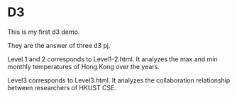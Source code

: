 # D3
This is my first d3 demo.

They are the answer of three d3 pj.

Level 1 and 2 corresponds to Level1-2.html.
It analyzes the max and min monthly temperatures of Hong Kong over the years.
 
Level3 corresponds to Level3.html.
It analyzes the collaboration relationship between researchers of HKUST CSE.


